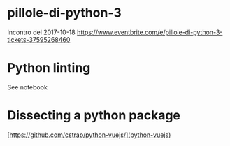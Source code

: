 # pillole-di-python-3
Incontro del 2017-10-18 
https://www.eventbrite.com/e/pillole-di-python-3-tickets-37595268460

# Python linting

See notebook

# Dissecting a python package

[https://github.com/cstrap/python-vuejs/](python-vuejs)
